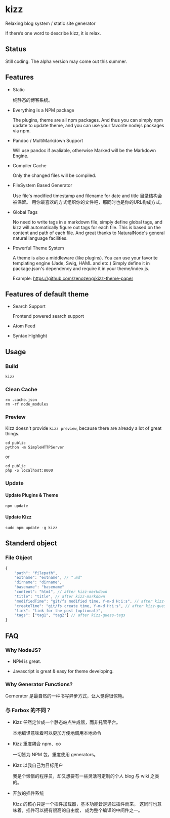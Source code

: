 # kizz

Relaxing blog system / static site generator

If there’s one word to describe kizz, it is relax. 

## Status

Still coding. The alpha version may come out this summer.

## Features

- Static

    纯静态的博客系统。

- Everything is a NPM package

    The plugins, theme are all npm packages.
    And thus you can simply npm update to update theme,
    and you can use your favorite nodejs packages via npm.

- Pandoc / MultiMarkdown Support

    Will use pandoc if avaliable, otherwise Marked will be the Markdown Engine.
    
- Compiler Cache
    
    Only the changed files will be compiled. 

- FileSystem Based Generator

    Use file's modified timestamp and filename for date and title
    目录结构会被保留。
    用你最喜欢的方式组织你的文件吧，那同时也是你的URL构成方式。

- Global Tags

    No need to write tags in a markdown file,
    simply define global tags,
    and kizz will automatically figure out tags for each file.
    This is based on the content and path of each file.
    And great thanks to NaturalNode's general natural language facilities.

- Powerful Theme System

    A theme is also a middleware (like plugins).
    You can use your favorite templating engine (Jade, Swig, HAML and etc.)
    Simply define it in package.json's dependency and require it in your theme/index.js.
    
    Example: https://github.com/zenozeng/kizz-theme-paper

## Features of default theme

- Search Support

    Frontend powered search support

- Atom Feed

- Syntax Highlight

## Usage

### Build

```
kizz
```

### Clean Cache

```
rm .cache.json
rm -rf node_modules
```

### Preview

Kizz doesn't provide `kizz preview`, 
because there are already a lot of great things.

```
cd public
python -m SimpleHTTPServer
```

or

```
cd public
php -S localhost:8000
```

### Update

#### Update Plugins & Theme

```
npm update
```

#### Update Kizz

```
sudo npm update -g kizz
```

## Standerd object

### File Object

```javascript
{
    "path": "filepath",
    "extname": "extname", // ".md"
    "dirname": "dirname",
    "basename": "basename"
    "content": "html", // after kizz-markdown
    "title": "title", // after kizz-markdown
    "modifiedTime": "git/fs modified time, Y-m-d H:i:s", // after kizz-guess-time
    "createTime": "git/fs create time, Y-m-d H:i:s", // after kizz-guess-time
    "link": "link for the post (optional)",
    "tags": ["tag1", "tag2"] // after kizz-guess-tags
}
```

## FAQ

### Why NodeJS?

- NPM is great.

- Javascript is great & easy for theme developing.

### Why Generator Functions?

Gernerator 是最自然的一种书写异步方式，让人觉得很惊艳。

### 与 Farbox 的不同？

- Kizz 任然定位成一个静态站点生成器，而非托管平台。

    本地编译意味着可以更加方便地调用本地命令

- Kizz 重度耦合 npm、co

    一切皆为 NPM 包，重度使用 generators。
    
- Kizz 以我自己为目标用户

    我是个懒惰的程序员，却又想要有一些灵活可定制的个人 blog 与 wiki 之类的。

- 开放的插件系统

    Kizz 的核心只是一个插件加载器，基本功能皆是通过插件而来，
    这同时也意味着，插件可以拥有很高的自由度，
    成为整个编译的中间件之一。
